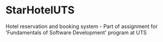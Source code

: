 # StarHotelUTS
Hotel reservation and booking system - Part of assignment for 'Fundamentals of Software Development' program at UTS
